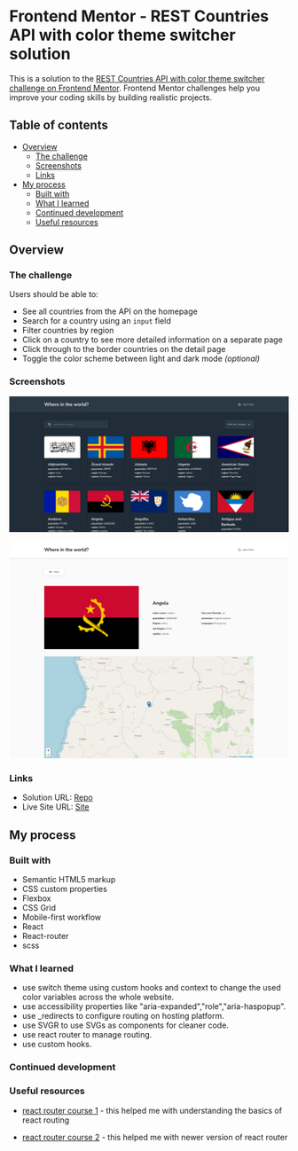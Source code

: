 # Frontend Mentor - REST Countries API with color theme switcher solution

This is a solution to the [REST Countries API with color theme switcher challenge on Frontend Mentor](https://www.frontendmentor.io/challenges/rest-countries-api-with-color-theme-switcher-5cacc469fec04111f7b848ca). Frontend Mentor challenges help you improve your coding skills by building realistic projects.

## Table of contents

- [Overview](#overview)
  - [The challenge](#the-challenge)
  - [Screenshots](#screenshots)
  - [Links](#links)
- [My process](#my-process)
  - [Built with](#built-with)
  - [What I learned](#what-i-learned)
  - [Continued development](#continued-development)
  - [Useful resources](#useful-resources)

## Overview

### The challenge

Users should be able to:

- See all countries from the API on the homepage
- Search for a country using an `input` field
- Filter countries by region
- Click on a country to see more detailed information on a separate page
- Click through to the border countries on the detail page
- Toggle the color scheme between light and dark mode *(optional)*

### Screenshots

![home screenshot](./screenshots/desktop-screenshot.png)

![details screenshot](./screenshots/mobile-screenshot.png)

### Links

- Solution URL: [Repo](https://github.com/mohamedyasser27/rest-api-countries)
- Live Site URL: [Site](https://rest-countries-api-my.netlify.app/)

## My process

### Built with

- Semantic HTML5 markup
- CSS custom properties
- Flexbox
- CSS Grid
- Mobile-first workflow
- React
- React-router
- scss

### What I learned

- use switch theme using custom hooks and context to change the used color variables across the whole website.
- use accessibility properties like "aria-expanded","role","aria-haspopup".
- use _redirects to configure routing on hosting platform.
- use SVGR to use SVGs as components for cleaner code.
- use react router to manage routing.
- use custom hooks.

### Continued development

### Useful resources

- [react router course 1](https://www.youtube.com/playlist?list=PLC3y8-rFHvwjkxt8TOteFdT_YmzwpBlrG) - this helped me with understanding the basics of react routing

- [react router course 2](https://www.youtube.com/playlist?list=PL4cUxeGkcC9iVKmtNuCeIswnQ97in2GGf) - this helped me with newer version of react router
